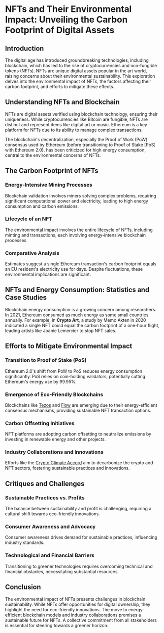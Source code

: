 # NFTs and Their Environmental Impact: Unveiling the Carbon Footprint of Digital Assets

## Introduction

The digital age has introduced groundbreaking technologies, including blockchain, which has led to the rise of cryptocurrencies and non-fungible tokens (NFTs). NFTs are unique digital assets popular in the art world, raising concerns about their environmental sustainability. This exploration delves into the environmental impact of NFTs, the factors affecting their carbon footprint, and efforts to mitigate these effects.

## Understanding NFTs and Blockchain

NFTs are digital assets verified using blockchain technology, ensuring their uniqueness. While cryptocurrencies like Bitcoin are fungible, NFTs are distinct and represent items like digital art or music. Ethereum is a key platform for NFTs due to its ability to manage complex transactions.

The blockchain's decentralization, especially the Proof of Work (PoW) consensus used by Ethereum (before transitioning to Proof of Stake [PoS] with Ethereum 2.0), has been criticized for high energy consumption, central to the environmental concerns of NFTs.

## The Carbon Footprint of NFTs

### Energy-Intensive Mining Processes

Blockchain validation involves miners solving complex problems, requiring significant computational power and electricity, leading to high energy consumption and carbon emissions.

### Lifecycle of an NFT

The environmental impact involves the entire lifecycle of NFTs, including minting and transactions, each involving energy-intensive blockchain processes.

### Comparative Analysis

Estimates suggest a single Ethereum transaction's carbon footprint equals an EU resident's electricity use for days. Despite fluctuations, these environmental implications are significant.

## NFTs and Energy Consumption: Statistics and Case Studies

Blockchain energy consumption is a growing concern among researchers. In 2021, Ethereum consumed as much energy as some small countries annually. For example, in **Crypto Art**, a study by Memo Akten in 2020 indicated a single NFT could equal the carbon footprint of a one-hour flight, leading artists like Joanie Lemercier to stop NFT sales.

## Efforts to Mitigate Environmental Impact

### Transition to Proof of Stake (PoS)

Ethereum 2.0's shift from PoW to PoS reduces energy consumption significantly. PoS relies on coin-holding validators, potentially cutting Ethereum's energy use by 99.95%.

### Emergence of Eco-Friendly Blockchains

Blockchains like [Tezos](https://tezos.com) and [Flow](https://flow.com) are emerging due to their energy-efficient consensus mechanisms, providing sustainable NFT transaction options.

### Carbon Offsetting Initiatives

NFT platforms are adopting carbon offsetting to neutralize emissions by investing in renewable energy and other projects.

### Industry Collaborations and Innovations

Efforts like the [Crypto Climate Accord](https://cryptoclimate.org) aim to decarbonize the crypto and NFT sectors, fostering sustainable practices and innovations.

## Critiques and Challenges

### Sustainable Practices vs. Profits

The balance between sustainability and profit is challenging, requiring a cultural shift towards eco-friendly innovations.

### Consumer Awareness and Advocacy

Consumer awareness drives demand for sustainable practices, influencing industry standards.

### Technological and Financial Barriers

Transitioning to greener technologies requires overcoming technical and financial obstacles, necessitating substantial resources.

## Conclusion

The environmental impact of NFTs presents challenges in blockchain sustainability. While NFTs offer opportunities for digital ownership, they highlight the need for eco-friendly innovations. The move to energy-efficient blockchain models and industry collaborations promises a sustainable future for NFTs. A collective commitment from all stakeholders is essential for steering towards a greener horizon.
